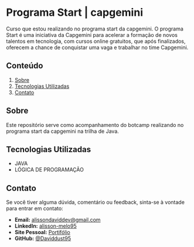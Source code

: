 # Programa Start | capgemini
<justify>
Curso que estou realizando no programa start da capgemini. O programa Start é uma iniciativa da Capgemini para acelerar a formação de novos talentos em tecnologia, com cursos online gratuitos, que após finalizados, oferecem a chance de conquistar uma vaga e trabalhar no time Capgemini.
</justify>

## Conteúdo

1. [Sobre](#sobre)
2. [Tecnologias Utilizadas](#tecnologias-utilizadas)
3. [Contato](#contato)

## Sobre
<justify>
Este repositório serve como acompanhamento do botcamp realizando no programa start da capgemini na trilha de Java.
</justify>

## Tecnologias Utilizadas

- JAVA
- LÓGICA DE PROGRAMAÇÃO

## Contato
Se você tiver alguma dúvida, comentário ou feedback, sinta-se à vontade para entrar em contato:

- **Email:** alissondaviddev@gmail.com
- **LinkedIn:** [alisson-melo95](https://www.linkedin.com/in/alisson-melo95/) 
- **Site Pessoal:** [Portifólio](https://alissondev.tech)
- **GitHub:** [@Daviddust95](https://github.com/Daviddust95)
